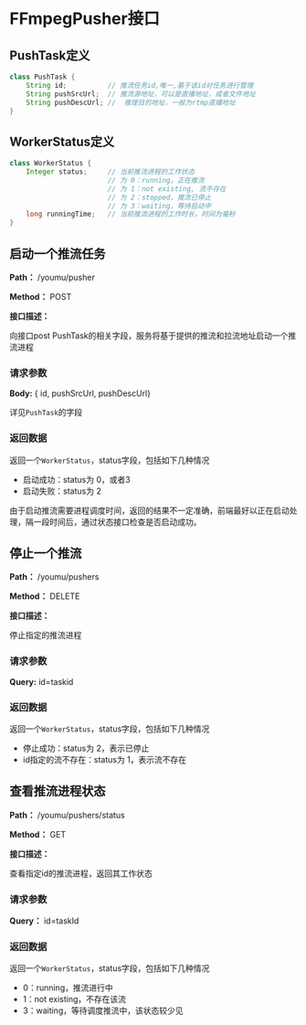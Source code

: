 # FFmpegPusher接口

## PushTask定义
```java
class PushTask {
    String id;          // 推流任务id,唯一,基于该id对任务进行管理
    String pushSrcUrl;  // 推流源地址，可以是直播地址，或者文件地址
    String pushDescUrl; //  推理目的地址，一般为rtmp直播地址
}
```
## WorkerStatus定义
```java
class WorkerStatus {
    Integer status;     // 当前推流进程的工作状态
                        // 为 0：running，正在推流
                        // 为 1：not existing, 流不存在
                        // 为 2：stopped，推流已停止
                        // 为 3：waiting，等待启动中
    long runningTime;   // 当前推流进程的工作时长，时间为毫秒
}
```

## 启动一个推流任务

**Path：** /youmu/pusher

**Method：** POST


**接口描述：**
<p>向接口post PushTask的相关字段，服务将基于提供的推流和拉流地址启动一个推流进程</p>


### 请求参数
**Body:** { id, pushSrcUrl, pushDescUrl} 

详见`PushTask`的字段



### 返回数据
返回一个`WorkerStatus`，status字段，包括如下几种情况
- 启动成功：status为 0，或者3
- 启动失败：status为 2

由于启动推流需要进程调度时间，返回的结果不一定准确，前端最好以正在启动处理，隔一段时间后，通过状态接口检查是否启动成功。

            
## 停止一个推流

**Path：** /youmu/pushers

**Method：** DELETE

**接口描述：**
<p>停止指定的推流进程</p>


### 请求参数
**Query:** id=taskid

### 返回数据
返回一个`WorkerStatus`，status字段，包括如下几种情况
- 停止成功：status为 2，表示已停止
- id指定的流不存在：status为 1，表示流不存在
            
            
            
## 查看推流进程状态

**Path：** /youmu/pushers/status

**Method：** GET

**接口描述：**
<p>查看指定id的推流进程，返回其工作状态</p>


### 请求参数
**Query：** id=taskId
            
### 返回数据
返回一个`WorkerStatus`，status字段，包括如下几种情况
- 0：running，推流进行中
- 1：not existing，不存在该流
- 3：waiting，等待调度推流中，该状态较少见